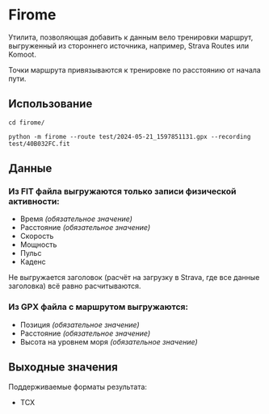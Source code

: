 # Firome

Утилита, позволяющая добавить к данным вело тренировки маршрут, 
выгруженный из стороннего источника, например, Strava Routes или Komoot.

Точки маршрута привязываются к тренировке по расстоянию от начала пути.

## Использование

```shell
cd firome/

python -m firome --route test/2024-05-21_1597851131.gpx --recording test/40B032FC.fit
```

## Данные

### Из FIT файла выгружаются только записи физической активности: 

- Время _(обязательное значение)_
- Расстояние _(обязательное значение)_
- Скорость
- Мощность
- Пульс
- Каденс

Не выгружается заголовок (расчёт на загрузку в Strava, где все данные заголовка) всё равно расчитываются.

### Из GPX файла с маршрутом выгружаются:

- Позиция _(обязательное значение)_
- Расстояние _(обязательное значение)_
- Высота на уровнем моря _(обязательное значение)_

## Выходные значения

Поддерживаемые форматы результата:

- TCX
